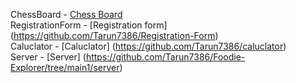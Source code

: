 ChessBoard - [Chess Board](https://github.com/Tarun7386/ChessBoard) <br>
RegistrationForm - [Registration form] (https://github.com/Tarun7386/Registration-Form)<br>
Caluclator - [Caluclator] (https://github.com/Tarun7386/caluclator)<br>
Server - [Server] (https://github.com/Tarun7386/Foodie-Explorer/tree/main1/server)<br>
